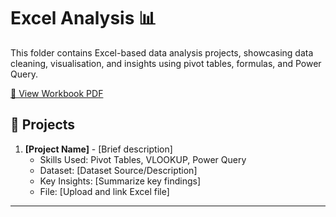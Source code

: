 # Excel Analysis 📊

This folder contains Excel-based data analysis projects, showcasing data cleaning, visualisation, and insights using pivot tables, formulas, and Power Query.  

[📂 View Workbook PDF](https://github.com/amnah-b/Amnah-JustITPortfolio2025/blob/main/Excel_Analysis/Data_Technician_Workbook_Week1.pdf)

## 🔹 Projects
1. **[Project Name]** - [Brief description]
   - Skills Used: Pivot Tables, VLOOKUP, Power Query
   - Dataset: [Dataset Source/Description]
   - Key Insights: [Summarize key findings]
   - File: [Upload and link Excel file]

---


